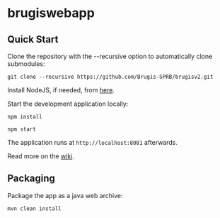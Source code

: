 brugiswebapp
==========

Quick Start
------------

Clone the repository with the --recursive option to automatically clone submodules:

`git clone --recursive https://github.com/Brugis-SPRB/brugisv2.git`

Install NodeJS, if needed, from [here](https://nodejs.org/en/blog/release/v0.12.7/).

Start the development application locally:

`npm install`

`npm start`

The application runs at `http://localhost:8081` afterwards.

Read more on the [wiki](https://github.com/Brugis-SPRB/brugisv2/wiki).

Packaging
---------

Package the app as a java web archive:

`mvn clean install`

